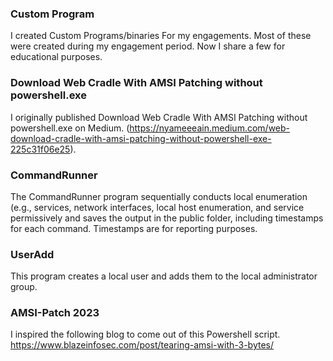 ### Custom Program
 I created Custom Programs/binaries For my engagements. Most of these were created during my engagement period. Now I share a few for educational purposes.

### Download Web Cradle With AMSI Patching without powershell.exe
I originally published Download Web Cradle With AMSI Patching without powershell.exe on Medium.
(https://nyameeeain.medium.com/web-download-cradle-with-amsi-patching-without-powershell-exe-225c31f06e25).

### CommandRunner
The CommandRunner program sequentially conducts local enumeration (e.g., services, network interfaces, local host enumeration, and service permissively and saves the output in the public folder, including timestamps for each command. Timestamps are for reporting purposes. 

### UserAdd

This program creates a local user and adds them to the local administrator group.

### AMSI-Patch 2023
I inspired the following blog to come out of this Powershell script.
https://www.blazeinfosec.com/post/tearing-amsi-with-3-bytes/
